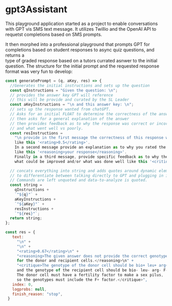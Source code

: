 # gpt3Assistant

This playground application started as a project to enable conversations with GPT vis SMS text message. It utilizes Twillio and the OpenAI API to requetst completions based on SMS prompts.

It then morphed into a professional playground that prompts GPT for completions based on student responses to async quiz questions, and returns a \
type of graded response based on a tutors currated asnwer to the initial question. The structure for the initial prompt and the requested response format
was very fun to develop:

```js
const generatePrompt = (q, aKey, res) => {
  //Generates the initial instructions and sets up the question
  const qInstructions = "Given the question: \n";
  // provides the answer key GPT will reference
  // this will be provide and curated by the SL Leader
  const aKeyInstructions = "\n and this answer key: \n";
  // sets up the response wanted from chatGPT. 
  // Asks for an initial FLOAT to determine the correctness of the answer in percentage
  // then asks for a general explanation of the answer
  // then provides feedback as to why the response was correct or incorrect, 
  // and what went well vs poorly.
  const resInstructions =
    "\n provide in the first message the correctness of this response with a floating point value between 0 and 1 
    like this '<rating>0.5</rating>'. 
    In a second message provide an explanation as to why you rated the response with that value 
    like this '<reasoning>your response</reasoning>'. 
    Finally in a third message, provide specific feedback as to why the response was correct or incorrect, 
    what could be improved and/or what was done well like this '<critique>your critique</critique>'   \n";

  // concats everything into string and adds quotes around dynamic elements
  // to differentiate between talking directly to GPT and plugging in info. 
  // Commands are left unquoted and data-to-analyze is quoted.
  const string =
    qInstructions +
    `"${q}"` +
    aKeyInstructions +
    `"${aKey}"` +
    resInstructions +
    `"${res}"`;
  return string;
};
```

```js
const res = {
   text:
     "\n" +
     "\n" +
     "<rating>0.67</rating>\n" +
     "<reasoning>The given answer does not provide the correct genotypes 
     for the donor and recipient cells.</reasoning>\n" +
     "<critique>The genotype of the donor cell should be bio+ leu+ arg+ F+ 
     and the genotype of the recipient cell should be bio- leu- arg- F-. 
     The donor cell must have a fertility factor to make a sex pilus, 
     so the genotypes must include the F+ factor.</critique>",
   index: 0,
   logprobs: null,
   finish_reason: "stop",
 }
```
